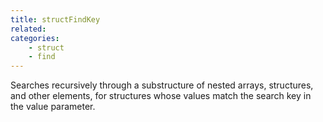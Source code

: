 ```yaml
---
title: structFindKey
related:
categories:
    - struct
    - find
---
```


Searches recursively through a substructure of nested arrays,
        structures, and other elements, for structures whose values
        match the search key in the value parameter.